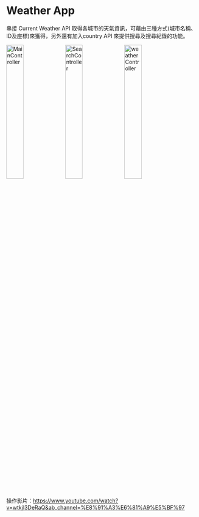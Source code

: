 # Weather App

串接 Current Weather API 取得各城市的天氣資訊，可藉由三種方式(城市名稱、ID及座標)來獲得，另外還有加入country API 來提供搜尋及搜尋紀錄的功能。

<img src="https://images.cakeresume.com/7DRR9/tom-tung-6ecb78/3496180a-ca31-404b-9a48-a9a17401d2d9.png" width = "30%" height = "30%" alt="MainController"/> <img src="https://images.cakeresume.com/7DRR9/tom-tung-6ecb78/c7f1459a-e68e-4140-a8a8-837cdafb4636.png" width = "30%" height = "30%" alt="SearchController"/> <img src="https://images.cakeresume.com/7DRR9/tom-tung-6ecb78/c7f1459a-e68e-4140-a8a8-837cdafb4636.png" width = "30%" height = "30%" alt="weatherController"/>

操作影片：https://www.youtube.com/watch?v=wtkjI3DeRaQ&ab_channel=%E8%91%A3%E6%81%A9%E5%BF%97
